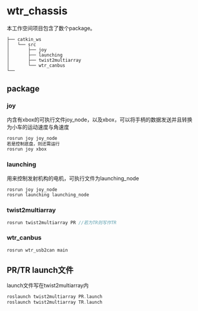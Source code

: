 # wtr_chassis

本工作空间项目包含了数个package。

```
├── catkin_ws
│   └── src
│       ├── joy
│       ├── launching
│       ├── twist2multiarray
│       └── wtr_canbus
└── 
```

## package

### joy

内含有xbox的可执行文件joy_node，以及xbox，可以将手柄的数据发送并且转换为小车的运动速度与角速度

```cpp
rosrun joy joy_node
若是控制底盘，则还需运行
rosrun joy xbox
```

### launching

用来控制发射机构的电机，可执行文件为launching_node

```cpp
rosrun joy joy_node
rosrun launching launching_node
```

### twist2multiarray

```cpp
rosrun twist2multiarray PR //若为TR则写作TR
```

### wtr_canbus

```cpp
rosrun wtr_usb2can main
```



## PR/TR launch文件

launch文件写在twist2multiarray内

```cpp
roslaunch twist2multiarray PR.launch
roslaunch twist2multiarray TR.launch
```


